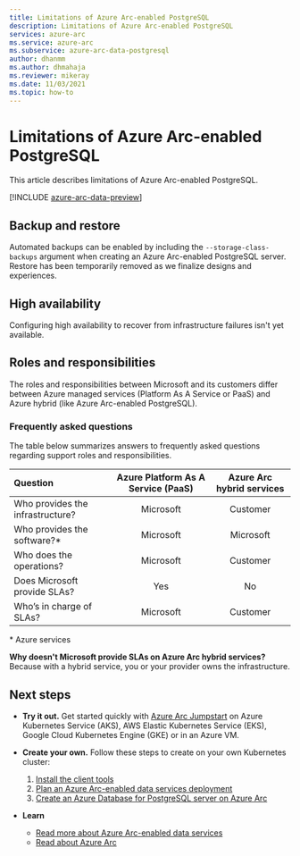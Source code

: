 ```yaml
---
title: Limitations of Azure Arc-enabled PostgreSQL
description: Limitations of Azure Arc-enabled PostgreSQL
services: azure-arc
ms.service: azure-arc
ms.subservice: azure-arc-data-postgresql
author: dhanmm
ms.author: dhmahaja
ms.reviewer: mikeray
ms.date: 11/03/2021
ms.topic: how-to
---
```


# Limitations of Azure Arc-enabled PostgreSQL

This article describes limitations of Azure Arc-enabled PostgreSQL. 

[!INCLUDE [azure-arc-data-preview](../../../includes/azure-arc-data-preview.md)]

## Backup and restore 

Automated backups can be enabled by including the `--storage-class-backups` argument when creating an Azure Arc-enabled PostgreSQL server. Restore has been temporarily removed as we finalize designs and experiences.

## High availability

Configuring high availability to recover from infrastructure failures isn't yet available.


## Roles and responsibilities

The roles and responsibilities between Microsoft and its customers differ between Azure managed services (Platform As A Service or PaaS) and Azure hybrid (like Azure Arc-enabled PostgreSQL). 

### Frequently asked questions
The table below summarizes answers to frequently asked questions regarding support roles and responsibilities.

| Question                      | Azure Platform As A Service (PaaS) | Azure Arc hybrid services |
|:----------------------------------|:------------------------------------:|:---------------------------:|
| Who provides the infrastructure?  | Microsoft                          | Customer                  |
| Who provides the software?*       | Microsoft                          | Microsoft                 |
| Who does the operations? | Microsoft                          | Customer                  |
| Does Microsoft provide SLAs?      | Yes                                | No                        |
| Who’s in charge of SLAs? | Microsoft                          | Customer                  |

\* Azure services

__Why doesn't Microsoft provide SLAs on Azure Arc hybrid services?__ Because with a hybrid service, you or your provider owns the infrastructure.

## Next steps

- **Try it out.** Get started quickly with [Azure Arc Jumpstart](https://github.com/microsoft/azure_arc#azure-arc-enabled-data-services) on Azure Kubernetes Service (AKS), AWS Elastic Kubernetes Service (EKS), Google Cloud Kubernetes Engine (GKE) or in an Azure VM. 

- **Create your own.** Follow these steps to create on your own Kubernetes cluster: 
   1. [Install the client tools](install-client-tools.md)
   2. [Plan an Azure Arc-enabled data services deployment](plan-azure-arc-data-services.md)
   3. [Create an Azure Database for PostgreSQL server on Azure Arc](create-postgresql-server.md) 

- **Learn**
   - [Read more about Azure Arc-enabled data services](https://azure.microsoft.com/services/azure-arc/hybrid-data-services)
   - [Read about Azure Arc](https://aka.ms/azurearc)
